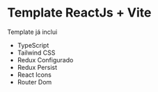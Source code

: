 # Template ReactJs + Vite

Template já inclui
- TypeScript
- Tailwind CSS
- Redux Configurado
- Redux Persist
- React Icons
- Router Dom
